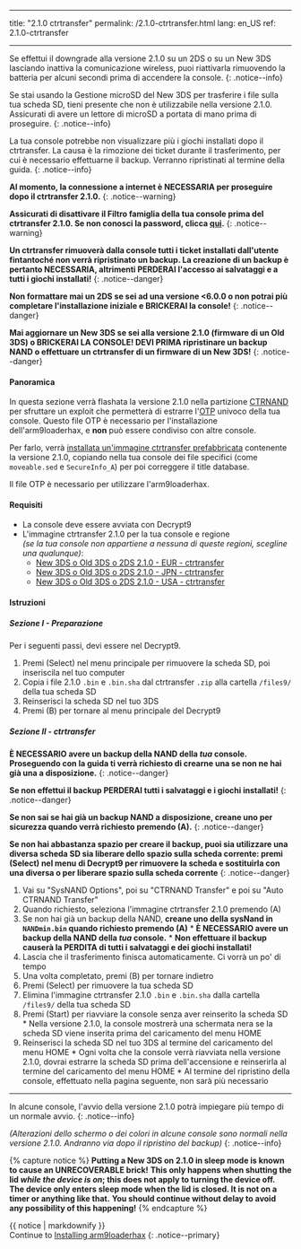 * * *

title: "2.1.0 ctrtransfer" permalink: /2.1.0-ctrtransfer.html lang: en_US ref: 2.1.0-ctrtransfer

* * *

Se effettui il downgrade alla versione 2.1.0 su un 2DS o su un New 3DS lasciando inattiva la comunicazione wireless, puoi riattivarla rimuovendo la batteria per alcuni secondi prima di accendere la console. {: .notice--info}

Se stai usando la Gestione microSD del New 3DS per trasferire i file sulla tua scheda SD, tieni presente che non è utilizzabile nella versione 2.1.0. Assicurati di avere un lettore di microSD a portata di mano prima di proseguire. {: .notice--info}

La tua console potrebbe non visualizzare più i giochi installati dopo il ctrtransfer. La causa è la rimozione dei ticket durante il trasferimento, per cui è necessario effettuarne il backup. Verranno ripristinati al termine della guida. {: .notice--info}

**Al momento, la connessione a internet è NECESSARIA per proseguire dopo il ctrtransfer 2.1.0.** {: .notice--warning}

**Assicurati di disattivare il Filtro famiglia della tua console prima del ctrtransfer 2.1.0. Se non conosci la password, clicca [qui](https://mkey.salthax.org/).** {: .notice--warning}

**Un ctrtransfer rimuoverà dalla console tutti i ticket installati dall'utente fintantoché non verrà ripristinato un backup. La creazione di un backup è pertanto NECESSARIA, altrimenti PERDERAI l'accesso ai salvataggi e a tutti i giochi installati!** {: .notice--danger}

**Non formattare mai un 2DS se sei ad una versione <6.0.0 o non potrai più completare l'installazione iniziale e BRICKERAI la console!** {: .notice--danger}

**Mai aggiornare un New 3DS se sei alla versione 2.1.0 (firmware di un Old 3DS) o BRICKERAI LA CONSOLE! DEVI PRIMA ripristinare un backup NAND o effettuare un ctrtransfer di un firmware di un New 3DS!** {: .notice--danger}

#### Panoramica

In questa sezione verrà flashata la versione 2.1.0 nella partizione [CTRNAND](https://www.3dbrew.org/wiki/Flash_Filesystem#CTR_partition) per sfruttare un exploit che permetterà di estrarre l'[OTP](otp-info) univoco della tua console. Questo file OTP è necessario per l'installazione dell'arm9loaderhax, e **non** può essere condiviso con altre console.

Per farlo, verrà [installata un'immagine ctrtransfer prefabbricata](https://www.reddit.com/r/3dshacks/comments/4zhe4a/) contenente la versione 2.1.0, copiando nella tua console dei file specifici (come `moveable.sed` e `SecureInfo_A`) per poi correggere il title database.

Il file OTP è necessario per utilizzare l'arm9loaderhax.

#### Requisiti

* La console deve essere avviata con Decrypt9
* L'immagine ctrtransfer 2.1.0 per la tua console e regione  
    *(se la tua console non appartiene a nessuna di queste regioni, scegline una qualunque)*: 
    * [New 3DS o Old 3DS o 2DS 2.1.0 - EUR - ctrtransfer](magnet:?xt=urn:btih:89acc9c1b488b8b38251de0ddf07975d6bd354a1&dn=2.1.0-4E%5Fctrtransfer%5Fo3ds.zip&tr=udp%3A%2F%2Ftracker.coppersurfer.tk%3A6969%2Fannounce&tr=udp%3A%2F%2Ftracker.opentrackr.org%3A1337%2Fannounce&tr=http%3A%2F%2Ftracker.opentrackr.org%3A1337%2Fannounce&tr=udp%3A%2F%2Fzer0day.ch%3A1337%2Fannounce&tr=udp%3A%2F%2Ftracker.leechers-paradise.org%3A6969%2Fannounce&tr=http%3A%2F%2Fexplodie.org%3A6969%2Fannounce&tr=udp%3A%2F%2Fexplodie.org%3A6969%2Fannounce&tr=udp%3A%2F%2F9.rarbg.com%3A2710%2Fannounce&tr=udp%3A%2F%2Fp4p.arenabg.com%3A1337%2Fannounce&tr=http%3A%2F%2Fp4p.arenabg.com%3A1337%2Fannounce&tr=udp%3A%2F%2Ftracker.aletorrenty.pl%3A2710%2Fannounce&tr=http%3A%2F%2Ftracker.aletorrenty.pl%3A2710%2Fannounce&tr=http%3A%2F%2Ftracker1.wasabii.com.tw%3A6969%2Fannounce&tr=http%3A%2F%2Ftracker.baravik.org%3A6970%2Fannounce&tr=http%3A%2F%2Ftracker.tfile.me%2Fannounce&tr=udp%3A%2F%2Ftorrent.gresille.org%3A80%2Fannounce&tr=http%3A%2F%2Ftorrent.gresille.org%2Fannounce&tr=udp%3A%2F%2Ftracker.yoshi210.com%3A6969%2Fannounce&tr=udp%3A%2F%2Ftracker.tiny-vps.com%3A6969%2Fannounce&tr=udp%3A%2F%2Ftracker.filetracker.pl%3A8089%2Fannounce) 
    * [New 3DS o Old 3DS o 2DS 2.1.0 - JPN - ctrtransfer](magnet:?xt=urn:btih:3dbb9c9c85a33c6242f424dcbaebcacdd8a5912b&dn=2.1.0-4J%5Fctrtransfer%5Fo3ds.zip&tr=udp%3A%2F%2Ftracker.coppersurfer.tk%3A6969%2Fannounce&tr=udp%3A%2F%2Ftracker.opentrackr.org%3A1337%2Fannounce&tr=http%3A%2F%2Ftracker.opentrackr.org%3A1337%2Fannounce&tr=udp%3A%2F%2Fzer0day.ch%3A1337%2Fannounce&tr=udp%3A%2F%2Ftracker.leechers-paradise.org%3A6969%2Fannounce&tr=http%3A%2F%2Fexplodie.org%3A6969%2Fannounce&tr=udp%3A%2F%2Fexplodie.org%3A6969%2Fannounce&tr=udp%3A%2F%2F9.rarbg.com%3A2710%2Fannounce&tr=udp%3A%2F%2Fp4p.arenabg.com%3A1337%2Fannounce&tr=http%3A%2F%2Fp4p.arenabg.com%3A1337%2Fannounce&tr=udp%3A%2F%2Ftracker.aletorrenty.pl%3A2710%2Fannounce&tr=http%3A%2F%2Ftracker.aletorrenty.pl%3A2710%2Fannounce&tr=http%3A%2F%2Ftracker1.wasabii.com.tw%3A6969%2Fannounce&tr=http%3A%2F%2Ftracker.baravik.org%3A6970%2Fannounce&tr=http%3A%2F%2Ftracker.tfile.me%2Fannounce&tr=udp%3A%2F%2Ftorrent.gresille.org%3A80%2Fannounce&tr=http%3A%2F%2Ftorrent.gresille.org%2Fannounce&tr=udp%3A%2F%2Ftracker.yoshi210.com%3A6969%2Fannounce&tr=udp%3A%2F%2Ftracker.tiny-vps.com%3A6969%2Fannounce&tr=udp%3A%2F%2Ftracker.filetracker.pl%3A8089%2Fannounce) 
    * [New 3DS o Old 3DS o 2DS 2.1.0 - USA - ctrtransfer](magnet:?xt=urn:btih:1609ce9ee7b0ed9b6dea0b3e7cca4fc52dad6ff4&dn=2.1.0-4U%5Fctrtransfer%5Fo3ds.zip&tr=udp%3A%2F%2Ftracker.coppersurfer.tk%3A6969%2Fannounce&tr=udp%3A%2F%2Ftracker.opentrackr.org%3A1337%2Fannounce&tr=http%3A%2F%2Ftracker.opentrackr.org%3A1337%2Fannounce&tr=udp%3A%2F%2Fzer0day.ch%3A1337%2Fannounce&tr=udp%3A%2F%2Ftracker.leechers-paradise.org%3A6969%2Fannounce&tr=http%3A%2F%2Fexplodie.org%3A6969%2Fannounce&tr=udp%3A%2F%2Fexplodie.org%3A6969%2Fannounce&tr=udp%3A%2F%2F9.rarbg.com%3A2710%2Fannounce&tr=udp%3A%2F%2Fp4p.arenabg.com%3A1337%2Fannounce&tr=http%3A%2F%2Fp4p.arenabg.com%3A1337%2Fannounce&tr=udp%3A%2F%2Ftracker.aletorrenty.pl%3A2710%2Fannounce&tr=http%3A%2F%2Ftracker.aletorrenty.pl%3A2710%2Fannounce&tr=http%3A%2F%2Ftracker1.wasabii.com.tw%3A6969%2Fannounce&tr=http%3A%2F%2Ftracker.baravik.org%3A6970%2Fannounce&tr=http%3A%2F%2Ftracker.tfile.me%2Fannounce&tr=udp%3A%2F%2Ftorrent.gresille.org%3A80%2Fannounce&tr=http%3A%2F%2Ftorrent.gresille.org%2Fannounce&tr=udp%3A%2F%2Ftracker.yoshi210.com%3A6969%2Fannounce&tr=udp%3A%2F%2Ftracker.tiny-vps.com%3A6969%2Fannounce&tr=udp%3A%2F%2Ftracker.filetracker.pl%3A8089%2Fannounce)

#### Istruzioni

##### Sezione I - Preparazione

Per i seguenti passi, devi essere nel Decrypt9.

  1. Premi (Select) nel menu principale per rimuovere la scheda SD, poi inseriscila nel tuo computer
  2. Copia i file 2.1.0 `.bin` e `.bin.sha` dal ctrtransfer `.zip` alla cartella `/files9/` della tua scheda SD
  3. Reinserisci la scheda SD nel tuo 3DS
  4. Premi (B) per tornare al menu principale del Decrypt9

##### Sezione II - ctrtransfer

**È NECESSARIO avere un backup della NAND della *tua* console. Proseguendo con la guida ti verrà richiesto di crearne una se non ne hai già una a disposizione.** {: .notice--danger}

**Se non effettui il backup PERDERAI tutti i salvataggi e i giochi installati!** {: .notice--danger}

**Se non sai se hai già un backup NAND a disposizione, creane uno per sicurezza quando verrà richiesto premendo (A).** {: .notice--danger}

**Se non hai abbastanza spazio per creare il backup, puoi sia utilizzare una diversa scheda SD sia liberare dello spazio sulla scheda corrente: premi (Select) nel menu di Decrypt9 per rimuovere la scheda e sostituirla con una diversa o per liberare spazio sulla scheda corrente** {: .notice--danger}

  1. Vai su "SysNAND Options", poi su "CTRNAND Transfer" e poi su "Auto CTRNAND Transfer"
  2. Quando richiesto, seleziona l'immagine ctrtransfer 2.1.0 premendo (A)
  3. Se non hai già un backup della NAND, **creane uno della sysNand in `NANDmin.bin` quando richiesto premendo (A)** 
    * **È NECESSARIO avere un backup della NAND della *tua* console.**
    * **Non effettuare il backup causerà la PERDITA di tutti i salvataggi e dei giochi installati!**
  4. Lascia che il trasferimento finisca automaticamente. Ci vorrà un po' di tempo
  5. Una volta completato, premi (B) per tornare indietro
  6. Premi (Select) per rimuovere la tua scheda SD
  7. Elimina l'immagine ctrtransfer 2.1.0 `.bin` e `.bin.sha` dalla cartella `/files9/` della tua scheda SD
  8. Premi (Start) per riavviare la console senza aver reinserito la scheda SD 
    * Nella versione 2.1.0, la console mostrerà una schermata nera se la scheda SD viene inserita prima del caricamento del menu HOME
  9. Reinserisci la scheda SD nel tuo 3DS al termine del caricamento del menu HOME 
    * Ogni volta che la console verrà riavviata nella versione 2.1.0, dovrai estrarre la scheda SD prima dell'accensione e reinserirla al termine del caricamento del menu HOME
    * Al termine del ripristino della console, effettuato nella pagina seguente, non sarà più necessario

* * *

In alcune console, l'avvio della versione 2.1.0 potrà impiegare più tempo di un normale avvio. {: .notice--info}

*(Alterazioni dello schermo o dei colori in alcune console sono normali nella versione 2.1.0. Andranno via dopo il ripristino del backup)* {: .notice--info}

{% capture notice %} **Putting a New 3DS on 2.1.0 in sleep mode is known to cause an UNRECOVERABLE brick!** **This only happens when shutting the lid *while the device is on*; this does not apply to turning the device off.** **The device only enters sleep mode when the lid is closed. It is not on a timer or anything like that.** **You should continue without delay to avoid any possibility of this happening!** {% endcapture %}<div class="notice--danger">{{ notice | markdownify }}</div>Continue to [Installing arm9loaderhax](installing-arm9loaderhax) {: .notice--primary}